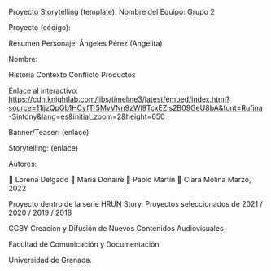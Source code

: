 Proyecto Storytelling (template):
Nombre del Equipo: Grupo 2

Proyecto (código):

Resumen
Personaje: Ángeles Pérez (Angelita)


Nombre:

Historia
Contexto
Conflicto
Productos

Enlace al interactivo: https://cdn.knightlab.com/libs/timeline3/latest/embed/index.html?source=11ijzQpQb1HCyfTr5MvVNn9zWl9TcxEZls2B09GeU8bA&font=Rufina-Sintony&lang=es&initial_zoom=2&height=650

Banner/Teaser: (enlace)

Storytelling: (enlace)

Autores:

👩 Lorena Delgado
👩 María Donaire
👨 Pablo Martín
👩 Clara Molina
Marzo, 2022

Proyecto dentro de la serie HRUN Story. Proyectos seleccionados de 2021 / 2020 / 2019 / 2018

CCBY Creacion y Difusión de Nuevos Contenidos Audiovisuales

Facultad de Comunicación y Documentación

Universidad de Granada. 
